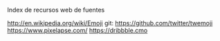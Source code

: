 Index de recursos web de fuentes

http://en.wikipedia.org/wiki/Emoji
git: https://github.com/twitter/twemoji
https://www.pixelapse.com/
https://dribbble.cmo

